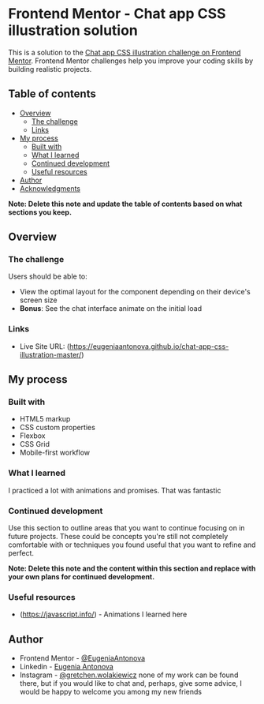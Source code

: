 # Frontend Mentor - Chat app CSS illustration solution

This is a solution to the [Chat app CSS illustration challenge on Frontend Mentor](https://www.frontendmentor.io/challenges/chat-app-css-illustration-O5auMkFqY). Frontend Mentor challenges help you improve your coding skills by building realistic projects. 

## Table of contents

- [Overview](#overview)
  - [The challenge](#the-challenge)
  - [Links](#links)
- [My process](#my-process)
  - [Built with](#built-with)
  - [What I learned](#what-i-learned)
  - [Continued development](#continued-development)
  - [Useful resources](#useful-resources)
- [Author](#author)
- [Acknowledgments](#acknowledgments)

**Note: Delete this note and update the table of contents based on what sections you keep.**

## Overview

### The challenge

Users should be able to:

- View the optimal layout for the component depending on their device's screen size
- **Bonus**: See the chat interface animate on the initial load

### Links

- Live Site URL: (https://eugeniaantonova.github.io/chat-app-css-illustration-master/)

## My process

### Built with

- HTML5 markup
- CSS custom properties
- Flexbox
- CSS Grid
- Mobile-first workflow

### What I learned

I practiced a lot with animations and promises. That was fantastic

### Continued development

Use this section to outline areas that you want to continue focusing on in future projects. These could be concepts you're still not completely comfortable with or techniques you found useful that you want to refine and perfect.

**Note: Delete this note and the content within this section and replace with your own plans for continued development.**

### Useful resources

- (https://javascript.info/) - Animations I learned here

## Author

- Frontend Mentor - [@EugeniaAntonova](https://www.frontendmentor.io/profile/EugeniaAntonova)
- Linkedin - [Eugenia Antonova](https://www.linkedin.com/in/eugenia-antonova-7b4511276/)
- Instagram - [@gretchen.wolakiewicz](https://instagram.com/gretchen.wolakiewicz)
none of my work can be found there, but if you would like to chat and, perhaps, give some advice, I would be happy to welcome you among my new friends
